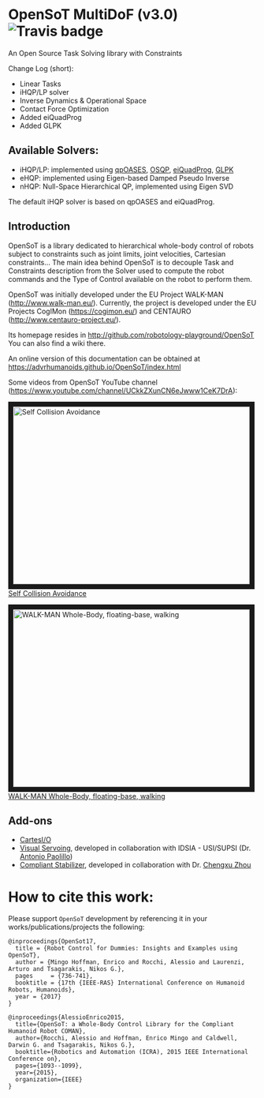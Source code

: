 OpenSoT MultiDoF (v3.0)  ![Travis badge](https://app.travis-ci.com/ADVRHumanoids/OpenSoT.svg?token=iQZzUD6rXcPydQAabf7T&branch=devel)
============
An Open Source Task Solving library with Constraints

Change Log (short):
- Linear Tasks
- iHQP/LP solver
- Inverse Dynamics & Operational Space
- Contact Force Optimization
- Added eiQuadProg
- Added GLPK

Available Solvers:
------------------
- iHQP/LP: implemented using [qpOASES](https://projects.coin-or.org/qpOASES), [OSQP](http://osqp.readthedocs.io/en/latest/), [eiQuadProg](https://www.cs.cmu.edu/~bstephe1/eiquadprog.hpp), [GLPK](https://www.gnu.org/software/glpk/) 
- eHQP: implemented using Eigen-based Damped Pseudo Inverse
- nHQP: Null-Space Hierarchical QP, implemented using Eigen SVD

The default iHQP solver is based on qpOASES and eiQuadProg. 

Introduction
------------
OpenSoT is a library dedicated to hierarchical whole-body control of robots subject to constraints such as joint limits, joint velocities, Cartesian constraints... The main idea behind OpenSoT is to decouple Task and Constraints description from the Solver used to compute the robot commands and the Type of Control available on the robot to perform them.

OpenSoT was initially developed under the EU Project WALK-MAN (http://www.walk-man.eu/).
Currently, the project is developed under the EU Projects CogIMon (https://cogimon.eu/) and CENTAURO (http://www.centauro-project.eu/). 

Its homepage resides in http://github.com/robotology-playground/OpenSoT
You can also find a wiki there.

An online version of this documentation can be obtained at https://advrhumanoids.github.io/OpenSoT/index.html

Some videos from OpenSoT YouTube channel (https://www.youtube.com/channel/UCkkZXunCN6eJwww1CeK7DrA):

<a href="https://www.youtube.com/watch?v=Q1u2vZ0dhh0
" target="_blank"><img src="http://img.youtube.com/vi/Q1u2vZ0dhh0/0.jpg" 
alt="Self Collision Avoidance" width="480" height="360" border="10" /><br>Self Collision Avoidance</a>

<a href="https://www.youtube.com/watch?v=-n3jxAZaK5Q
" target="_blank"><img src="http://img.youtube.com/vi/-n3jxAZaK5Q/0.jpg" 
alt="WALK-MAN Whole-Body, floating-base, walking" width="480" height="360" border="10" /><br>WALK-MAN Whole-Body, floating-base, walking</a>

Add-ons
------------
- [CartesI/O](https://github.com/ADVRHumanoids/CartesianInterface)
- [Visual Servoing](https://github.com/EnricoMingo/opensot_visual_servoing), developed in collaboration with IDSIA - USI/SUPSI (Dr. [Antonio Paolillo](https://github.com/TotoPaolillo))
- [Compliant Stabilizer](https://github.com/ADVRHumanoids/compliant_stabilizer), developed in collaboration with Dr. [Chengxu Zhou](https://eps.leeds.ac.uk/mechanical-engineering/staff/1720/dr-chengxu-zhou) 

How to cite this work:
======================
Please support ```OpenSoT``` development by referencing it in your works/publications/projects the following:

```
@inproceedings{OpenSot17,
  title = {Robot Control for Dummies: Insights and Examples using OpenSoT},
  author = {Mingo Hoffman, Enrico and Rocchi, Alessio and Laurenzi, Arturo and Tsagarakis, Nikos G.},
  pages     = {736-741},
  booktitle = {17th {IEEE-RAS} International Conference on Humanoid Robots, Humanoids},
  year = {2017}
}
```

```
@inproceedings{AlessioEnrico2015,
  title={OpenSoT: a Whole-Body Control Library for the Compliant Humanoid Robot COMAN},
  author={Rocchi, Alessio and Hoffman, Enrico Mingo and Caldwell, Darwin G. and Tsagarakis, Nikos G.},
  booktitle={Robotics and Automation (ICRA), 2015 IEEE International Conference on},
  pages={1093--1099},
  year={2015},
  organization={IEEE}
}
```
